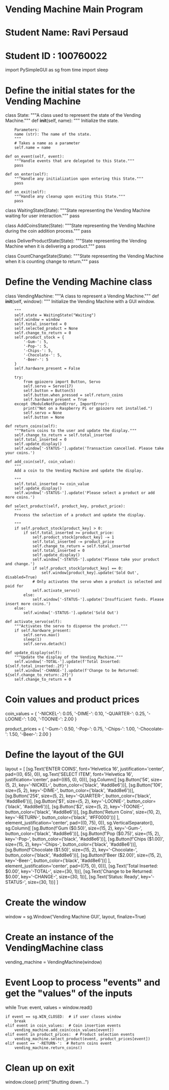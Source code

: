 # Vending Machine Main Program
# Student Name: Ravi Persaud
# Student ID : 100760022

import PySimpleGUI as sg
from time import sleep

# Define the initial states for the Vending Machine
class State:
    """A class used to represent the state of the Vending Machine."""
    def __init__(self, name):
        """
        Initialize the state.

        Parameters:
        name (str): The name of the state.
        """
        # Takes a name as a parameter
        self.name = name

    def on_event(self, event):
        """Handle events that are delegated to this State."""
        pass

    def on_enter(self):
        """Handle any initialization upon entering this State."""
        pass

    def on_exit(self):
        """Handle any cleanup upon exiting this State."""
        pass

class WaitingState(State):
    """State representing the Vending Machine waiting for user interaction."""
    pass

class AddCoinsState(State):
    """State representing the Vending Machine during the coin addition process."""
    pass
        
class DeliverProductState(State):
    """State representing the Vending Machine when it is delivering a product."""
    pass

class CountChangeState(State):
    """State representing the Vending Machine when it is counting change to return."""
    pass

# Define the Vending Machine class
class VendingMachine:
    """A class to represent a Vending Machine."""
    def __init__(self, window):
        """
        Initialize the Vending Machine with a GUI window.
        
        """
        self.state = WaitingState("Waiting")
        self.window = window
        self.total_inserted = 0
        self.selected_product = None
        self.change_to_return = 0
        self.product_stock = {
            '-Gum-': 5,
            '-Pop-': 5,
            '-Chips-': 5,
            '-Chocolate-': 5,
            '-Beer-': 5
        }
        self.hardware_present = False

        try:
            from gpiozero import Button, Servo
            self.servo = Servo(17)
            self.button = Button(5)
            self.button.when_pressed = self.return_coins
            self.hardware_present = True
        except (ModuleNotFoundError, ImportError):
            print("Not on a Raspberry Pi or gpiozero not installed.")
            self.servo = None
            self.button = None

    def return_coins(self):
        """Return coins to the user and update the display."""
        self.change_to_return = self.total_inserted
        self.total_inserted = 0
        self.update_display()
        self.window['-STATUS-'].update('Transaction cancelled. Please take your coins.')

    def add_coin(self, coin_value):
        """
        Add a coin to the Vending Machine and update the display.

        """
        self.total_inserted += coin_value
        self.update_display()
        self.window['-STATUS-'].update('Please select a product or add more coins.')

    def select_product(self, product_key, product_price):
        """
        Process the selection of a product and update the display.

        """
        if self.product_stock[product_key] > 0:
            if self.total_inserted >= product_price:
                self.product_stock[product_key] -= 1
                self.total_inserted -= product_price
                self.change_to_return = self.total_inserted
                self.total_inserted = 0
                self.update_display()
                self.window['-STATUS-'].update('Please take your product and change.')
                if self.product_stock[product_key] == 0:
                    self.window[product_key].update('Sold Out', disabled=True)
                # Only activates the servo when a product is selected and paid for
                self.activate_servo()
            else:
                self.window['-STATUS-'].update('Insufficient funds. Please insert more coins.')
        else:
            self.window['-STATUS-'].update('Sold Out')
            
    def activate_servo(self):
        """Activates the servo to dispense the product."""
        if self.hardware_present:
            self.servo.max()
            sleep(1)
            self.servo.detach()

    def update_display(self):
        """Update the display of the Vending Machine."""
        self.window['-TOTAL-'].update(f'Total Inserted: ${self.total_inserted:.2f}')
        self.window['-CHANGE-'].update(f'Change to be Returned: ${self.change_to_return:.2f}')
        self.change_to_return = 0

# Coin values and product prices
coin_values = {
    '-NICKEL-': 0.05,
    '-DIME-': 0.10,
    '-QUARTER-': 0.25,
    '-LOONIE-': 1.00,
    '-TOONIE-': 2.00
}

product_prices = {
    '-Gum-': 0.50,
    '-Pop-': 0.75,
    '-Chips-': 1.00,
    '-Chocolate-': 1.50,
    '-Beer-': 2.00
}
# Define the layout of the GUI
layout = [
    [sg.Text('ENTER COINS', font='Helvetica 16', justification='center', pad=((0, 65), 0)),
     sg.Text('SELECT ITEM', font='Helvetica 16', justification='center', pad=((65, 0), 0))],
    [sg.Column([
        [sg.Button('5¢', size=(5, 2), key='-NICKEL-', button_color=('black', '#add8e6'))],
        [sg.Button('10¢', size=(5, 2), key='-DIME-', button_color=('black', '#add8e6'))],
        [sg.Button('25¢', size=(5, 2), key='-QUARTER-', button_color=('black', '#add8e6'))],
        [sg.Button('$1', size=(5, 2), key='-LOONIE-', button_color=('black', '#add8e6'))],
        [sg.Button('$2', size=(5, 2), key='-TOONIE-', button_color=('black', '#add8e6'))],
        [sg.Button('Return Coins', size=(10, 2), key='-RETURN-', button_color=('black', '#FF0000'))]
    ], element_justification='center', pad=((0, 75), 0)),
     sg.VerticalSeparator(),
     sg.Column([
         [sg.Button(f'Gum ($0.50)', size=(15, 2), key='-Gum-', button_color=('black', '#add8e6'))],
         [sg.Button(f'Pop ($0.75)', size=(15, 2), key='-Pop-', button_color=('black', '#add8e6'))],
         [sg.Button(f'Chips ($1.00)', size=(15, 2), key='-Chips-', button_color=('black', '#add8e6'))],
         [sg.Button(f'Chocolate ($1.50)', size=(15, 2), key='-Chocolate-', button_color=('black', '#add8e6'))],
         [sg.Button(f'Beer ($2.00)', size=(15, 2), key='-Beer-', button_color=('black', '#add8e6'))]
     ], element_justification='center', pad=((75, 0), 0))],
    [sg.Text('Total Inserted: $0.00', key='-TOTAL-', size=(30, 1))],
    [sg.Text('Change to be Returned: $0.00', key='-CHANGE-', size=(30, 1))],
    [sg.Text('Status: Ready', key='-STATUS-', size=(30, 1))]
]


# Create the window
window = sg.Window('Vending Machine GUI', layout, finalize=True)

# Create an instance of the VendingMachine class
vending_machine = VendingMachine(window)

# Event Loop to process "events" and get the "values" of the inputs
while True:
    event, values = window.read()

    if event == sg.WIN_CLOSED:  # if user closes window
        break
    elif event in coin_values:  # Coin insertion events
        vending_machine.add_coin(coin_values[event])
    elif event in product_prices:  # Product selection events
        vending_machine.select_product(event, product_prices[event])
    elif event == '-RETURN-':  # Return coins event
        vending_machine.return_coins()

# Clean up on exit
window.close()
print("Shutting down…")



